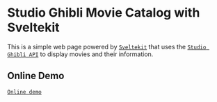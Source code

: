 # Studio Ghibli Movie Catalog with Sveltekit

This is a simple web page powered by [`Sveltekit`](https://kit.svelte.dev/)
that uses the [`Studio Ghibli API`](https://ghibliapi.herokuapp.com/#section/Getting-Started) to display movies and their information.

## Online Demo
[`Online demo`](https://studio-ghibli-movie-catalog-with-sveltekit.vercel.app/)